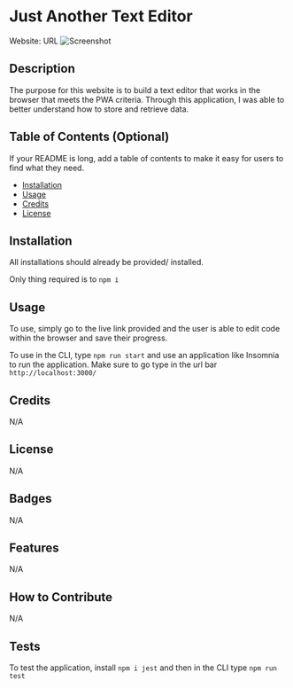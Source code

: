 # Just Another Text Editor

Website: URL
![Screenshot](assets/images/png)

## Description

The purpose for this website is to build a text editor that works in the browser that meets the PWA criteria. Through this application, I was able to better understand how to store and retrieve data.

## Table of Contents (Optional)

If your README is long, add a table of contents to make it easy for users to find what they need.

- [Installation](#installation)
- [Usage](#usage)
- [Credits](#credits)
- [License](#license)

## Installation

All installations should already be provided/ installed.

Only thing required is to `npm i`

## Usage

To use, simply go to the live link provided and the user is able to edit code within the browser and save their progress.

To use in the CLI, type `npm run start` and use an application like Insomnia to run the application. Make sure to go type in the url bar `http://localhost:3000/`

## Credits

N/A

## License

N/A

## Badges

N/A

## Features

N/A

## How to Contribute

N/A

## Tests

To test the application, install `npm i jest` and then in the CLI type `npm run test`